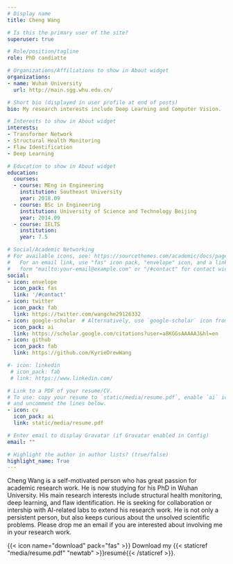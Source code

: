 ```yaml
---
# Display name
title: Cheng Wang

# Is this the primary user of the site?
superuser: true

# Role/position/tagline
role: PhD candiatte

# Organizations/Affiliations to show in About widget
organizations:
- name: Wuhan University
  url: http://main.sgg.whu.edu.cn/

# Short bio (displayed in user profile at end of posts)
bio: My research interests include Deep Learning and Computer Vision.

# Interests to show in About widget
interests:
- Transformer Network 
- Structural Health Monitoring
- Flaw Identification
- Deep Learning

# Education to show in About widget
education:
  courses:
  - course: MEng in Engineering
    institution: Southeast University
    year: 2018.09
  - course: BSc in Engineering
    institution: University of Science and Technology Beijing
    year: 2014.09
  - course: IELTS
    institution: 
    year: 7.5

# Social/Academic Networking
# For available icons, see: https://sourcethemes.com/academic/docs/page-builder/#icons
#   For an email link, use "fas" icon pack, "envelope" icon, and a link in the
#   form "mailto:your-email@example.com" or "/#contact" for contact widget.
social:
- icon: envelope
  icon_pack: fas
  link: '/#contact'
- icon: twitter
  icon_pack: fab
  link: https://twitter.com/wangche29126332
- icon: google-scholar  # Alternatively, use `google-scholar` icon from `ai` icon pack
  icon_pack: ai
  link: https://scholar.google.com/citations?user=a8KGGsAAAAAJ&hl=en
- icon: github
  icon_pack: fab
  link: https://github.com/KyrieDrewWang

#- icon: linkedin
 # icon_pack: fab
 # link: https://www.linkedin.com/

# Link to a PDF of your resume/CV.
# To use: copy your resume to `static/media/resume.pdf`, enable `ai` icons in `params.toml`, 
# and uncomment the lines below.
- icon: cv
  icon_pack: ai
  link: static/media/resume.pdf

# Enter email to display Gravatar (if Gravatar enabled in Config)
email: ""

# Highlight the author in author lists? (true/false)
highlight_name: True
---
```


Cheng Wang is a self-motivated person who has great passion for academic research work. He is now studying for his PhD in Wuhan University. His main research interests include structural health monitoring, deep learning, and flaw identification. He is seeking for collaboration or intership with AI-related labs to extend his research work. He is not only a persistent person, but also keeps curious about the unsolved scientific problems. Please drop me an email if you are interested about involving me in your research work.


{{< icon name="download" pack="fas" >}} Download my {{< staticref "media/resume.pdf" "newtab" >}}resumé{{< /staticref >}}.
